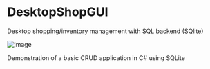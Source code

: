 # DesktopShopGUI
Desktop shopping/inventory management with SQL backend (SQlite)

![image](https://user-images.githubusercontent.com/64046690/168514892-6a5e51d5-d52f-49fb-9d55-4ce4b8d88932.png)

Demonstration of a basic CRUD application in C# using SQLite
